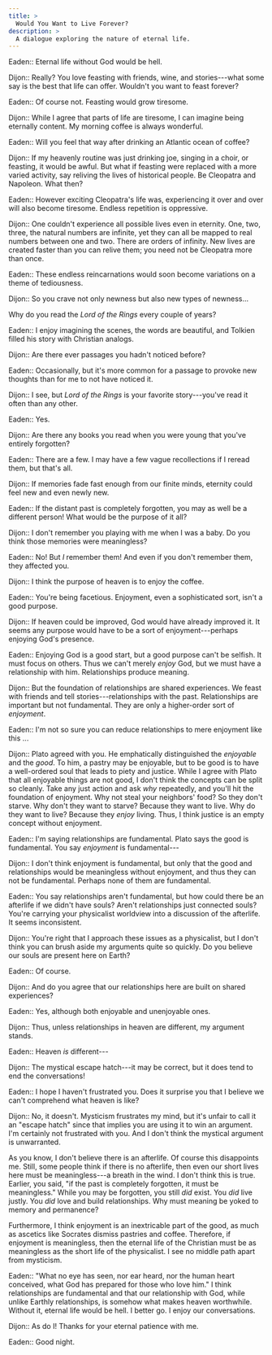 ```yaml
---
title: >
  Would You Want to Live Forever?
description: >
  A dialogue exploring the nature of eternal life.
---
```


Eaden:: Eternal life without God would be hell.

Dijon:: Really? You love feasting with friends, wine, and stories---what some say is the best that life can offer. Wouldn't you want to feast forever?

Eaden:: Of course not. Feasting would grow tiresome.

Dijon:: While I agree that parts of life are tiresome, I can imagine being eternally content. My morning coffee is always wonderful.

Eaden:: Will you feel that way after drinking an Atlantic ocean of coffee?

Dijon:: If my heavenly routine was just drinking joe, singing in a choir, or feasting, it would be awful. But what if feasting were replaced with a more varied activity, say reliving the lives of historical people. Be Cleopatra and Napoleon. What then?

Eaden:: However exciting Cleopatra's life was, experiencing it over and over will also become tiresome. Endless repetition is oppressive.

Dijon:: One couldn't experience all possible lives even in eternity. One, two, three, the natural numbers are infinite, yet they can all be mapped to real numbers between one and two. There are orders of infinity. New lives are created faster than you can relive them; you need not be Cleopatra more than once.

Eaden:: These endless reincarnations would soon become variations on a theme of tediousness.

Dijon:: So you crave not only newness but also new types of newness...

Why do you read the _Lord of the Rings_ every couple of years?

Eaden:: I enjoy imagining the scenes, the words are beautiful, and Tolkien filled his story with Christian analogs.

Dijon:: Are there ever passages you hadn't noticed before?

Eaden:: Occasionally, but it's more common for a passage to provoke new thoughts than for me to not have noticed it.

Dijon:: I see, but _Lord of the Rings_ is your favorite story---you've read it often than any other.

Eaden:: Yes.

Dijon:: Are there any books you read when you were young that you've entirely forgotten?

Eaden:: There are a few. I may have a few vague recollections if I reread them, but that's all.

Dijon:: If memories fade fast enough from our finite minds, eternity could feel new and even newly new.

Eaden:: If the distant past is completely forgotten, you may as well be a different person! What would be the purpose of it all?

Dijon:: I don't remember you playing with me when I was a baby. Do you think those memories were meaningless?

Eaden:: No! But _I_ remember them! And even if you don't remember them, they affected you.

Dijon:: I think the purpose of heaven is to enjoy the coffee.

Eaden:: You're being facetious. Enjoyment, even a sophisticated sort, isn't a good purpose.

Dijon:: If heaven could be improved, God would have already improved it. It seems any purpose would have to be a sort of enjoyment---perhaps enjoying God's presence.

Eaden:: Enjoying God is a good start, but a good purpose can't be selfish. It must focus on others. Thus we can't merely _enjoy_ God, but we must have a relationship with him. Relationships produce meaning.

Dijon:: But the foundation of relationships are shared experiences. We feast with friends and tell stories---relationships with the past. Relationships are important but not fundamental. They are only a higher-order sort of _enjoyment_.

Eaden:: I'm not so sure you can reduce relationships to mere enjoyment like this ...

Dijon:: Plato agreed with you. He emphatically distinguished the _enjoyable_ and the _good_. To him, a pastry may be enjoyable, but to be good is to have a well-ordered soul that leads to piety and justice. While I agree with Plato that all enjoyable things are not good, I don't think the concepts can be split so cleanly. Take any just action and ask _why_ repeatedly, and you'll hit the foundation of enjoyment. Why not steal your neighbors' food? So they don't starve. Why don't they want to starve? Because they want to live. Why do they want to live? Because they _enjoy_ living. Thus, I think justice is an empty concept without enjoyment.

Eaden:: I'm saying relationships are fundamental. Plato says the good is fundamental. You say _enjoyment_ is fundamental---

Dijon:: I don't think enjoyment is fundamental, but only that the good and relationships would be meaningless without enjoyment, and thus they can not be fundamental. Perhaps none of them are fundamental.

Eaden:: You say relationships aren't fundamental, but how could there be an afterlife if we didn't have souls? Aren't relationships just connected souls? You're carrying your physicalist worldview into a discussion of the afterlife. It seems inconsistent.

Dijon:: You're right that I approach these issues as a physicalist, but I don't think you can brush aside my arguments quite so quickly. Do you believe our souls are present here on Earth?

Eaden:: Of course.

Dijon:: And do you agree that our relationships here are built on shared experiences?

Eaden:: Yes, although both enjoyable and unenjoyable ones.

Dijon:: Thus, unless relationships in heaven are different, my argument stands.

Eaden:: Heaven _is_ different---

Dijon:: The mystical escape hatch---it may be correct, but it does tend to end the conversations!

Eaden:: I hope I haven't frustrated you. Does it surprise you that I believe we can't comprehend what heaven is like?

Dijon:: No, it doesn't. Mysticism frustrates my mind, but it's unfair to call it an "escape hatch" since that implies you are using it to win an argument. I'm certainly not frustrated with you. And I don't think the mystical argument is unwarranted.

As you know, I don't believe there is an afterlife. Of course this disappoints me. Still, some people think if there is no afterlife, then even our short lives here must be meaningless---a breath in the wind. I don't think this is true. Earlier, you said, "if the past is completely forgotten, it must be meaningless." While you may be forgotten, you still _did_ exist. You _did_ live justly. You _did_ love and build relationships. Why must meaning be yoked to memory and permanence?

Furthermore, I think enjoyment is an inextricable part of the good, as much as ascetics like Socrates dismiss pastries and coffee. Therefore, if enjoyment is meaningless, then the eternal life of the Christian must be as meaningless as the short life of the physicalist. I see no middle path apart from mysticism.

Eaden:: "What no eye has seen, nor ear heard, nor the human heart conceived, what God has prepared for those who love him." I think relationships are fundamental and that our relationship with God, while unlike Earthly relationships, is somehow what makes heaven worthwhile. Without it, eternal life would be hell. I better go. I enjoy our conversations.

Dijon:: As do I! Thanks for your eternal patience with me.

Eaden:: Good night.
